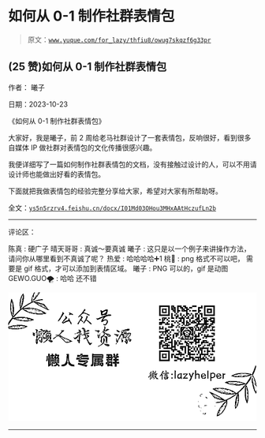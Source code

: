 # 如何从 0-1 制作社群表情包

> 原文：[`www.yuque.com/for_lazy/thfiu8/owug7skqzf6g33pr`](https://www.yuque.com/for_lazy/thfiu8/owug7skqzf6g33pr)

## (25 赞)如何从 0-1 制作社群表情包

作者： 曦子

日期：2023-10-23

《如何从 0-1 制作社群表情包》

大家好，我是曦子，前 2 周给老马社群设计了一套表情包，反响很好，看到很多自媒体 IP 做社群对表情包的文化传播很感兴趣。

我便详细写了一篇如何制作社群表情包的文档，没有接触过设计的人，可以不用请设计师也能做出好看的表情包。

下面就把我做表情包的经验完整分享给大家，希望对大家有所帮助呀。

全文：[`ys5n5rzrv4.feishu.cn/docx/I01Md03OHou3MHxAAtHczufLn2b`](https://ys5n5rzrv4.feishu.cn/docx/I01Md03OHou3MHxAAtHczufLn2b)

* * *

评论区：

陈真 : 硬广子
晴天哥哥 : 真诚～要真诚
曦子 : 这只是以一个例子来讲操作方法，请问你从哪里看到不真诚了呢？
热爱 : 哈哈哈哈➕1
桃🍑 : png 格式不可以吧，
需要是 gif 格式，才可以添加到表情区域。
曦子 : PNG 可以的，gif 是动图
GEWO.GUO🌪 : 哈哈 还不错

![](img/1c37d505930596d12a88ab23e11aa07a.png)

* * *